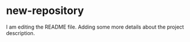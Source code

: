 
# new-repository
I am editing the README file. Adding some more details about the project description.
